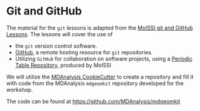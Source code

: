# Git and GitHub
The material for the `git` lessons is adapted from the [MolSSI git and GitHub Lessons](https://education.molssi.org/python-package-best-practices/00-git-and-github.html).
The lessons will cover the use of
- the `git` version control software.
- [GitHub](https://github.com/), a remote hosting resource for `git` repositories.
- Utilizing `GitHub` for collaboration on software projects, using a [Periodic Table Repository](https://github.com/MolSSI-Education/periodic-table), produced by MolSSI

We will utilize the [MDAnalysis CookieCutter](https://github.com/MDAnalysis/cookiecutter-mdakit) to create a repository and fill it with code from the MDAnalysis `mdgeomkit` repository developed for the workshop.

The code can be found at https://github.com/MDAnalysis/mdgeomkit